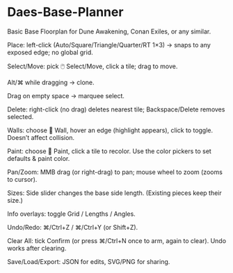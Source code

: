 # Daes-Base-Planner
Basic Base Floorplan for Dune Awakening, Conan Exiles, or any similar.

Place: left-click (Auto/Square/Triangle/Quarter/RT 1×3) → snaps to any exposed edge; no global grid.

Select/Move: pick 🖱️ Select/Move, click a tile; drag to move.

Alt/⌘ while dragging → clone.

Drag on empty space → marquee select.

Delete: right-click (no drag) deletes nearest tile; Backspace/Delete removes selected.

Walls: choose 🚧 Wall, hover an edge (highlight appears), click to toggle. Doesn’t affect collision.

Paint: choose 🎨 Paint, click a tile to recolor. Use the color pickers to set defaults & paint color.

Pan/Zoom: MMB drag (or right-drag) to pan; mouse wheel to zoom (zooms to cursor).

Sizes: Side slider changes the base side length. (Existing pieces keep their size.)

Info overlays: toggle Grid / Lengths / Angles.

Undo/Redo: ⌘/Ctrl+Z / ⌘/Ctrl+Y (or Shift+Z).

Clear All: tick Confirm (or press ⌘/Ctrl+N once to arm, again to clear). Undo works after clearing.

Save/Load/Export: JSON for edits, SVG/PNG for sharing.
